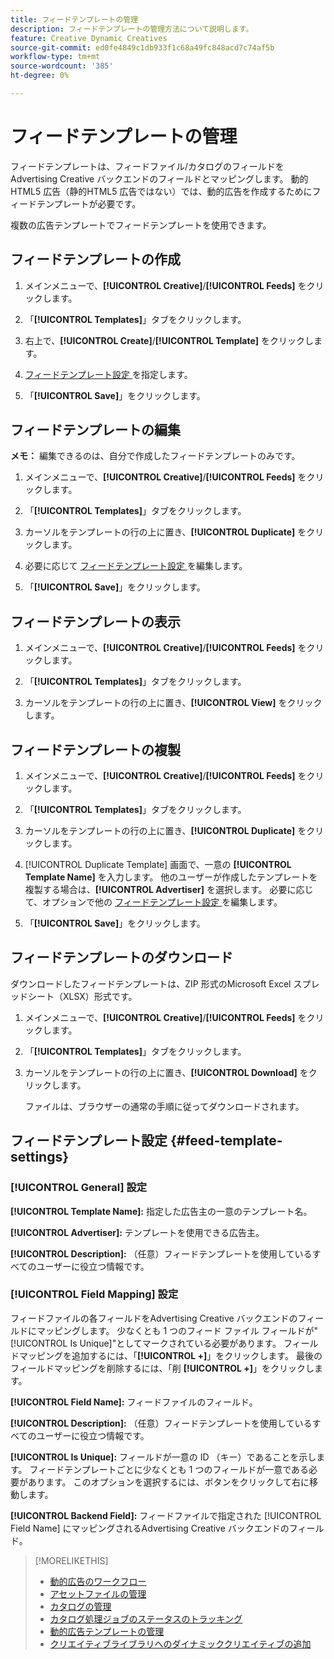 ```yaml
---
title: フィードテンプレートの管理
description: フィードテンプレートの管理方法について説明します。
feature: Creative Dynamic Creatives
source-git-commit: ed0fe4849c1db933f1c68a49fc848acd7c74af5b
workflow-type: tm+mt
source-wordcount: '385'
ht-degree: 0%

---
```


# フィードテンプレートの管理

<!-- I have a "Retail" feed template that was created by rkarthik@adobe. Ask product if this is available to all clients or just internal.  -->

<!-- We have a finite set of supported fields on the backend. I need to include that info in an appendix. -->

フィードテンプレートは、フィードファイル/カタログのフィールドをAdvertising Creative バックエンドのフィールドとマッピングします。 動的HTML5 広告（静的HTML5 広告ではない）では、動的広告を作成するためにフィードテンプレートが必要です。

複数の広告テンプレートでフィードテンプレートを使用できます。

## フィードテンプレートの作成

1. メインメニューで、**[!UICONTROL Creative]**/**[!UICONTROL Feeds]** をクリックします。

1. 「**[!UICONTROL Templates]**」タブをクリックします。

1. 右上で、**[!UICONTROL Create]**/**[!UICONTROL Template]** をクリックします。

1. [ フィードテンプレート設定 ](#feed-template-settings) を指定します。

1. 「**[!UICONTROL Save]**」をクリックします。

## フィードテンプレートの編集

**メモ：** 編集できるのは、自分で作成したフィードテンプレートのみです。

1. メインメニューで、**[!UICONTROL Creative]**/**[!UICONTROL Feeds]** をクリックします。

1. 「**[!UICONTROL Templates]**」タブをクリックします。

1. カーソルをテンプレートの行の上に置き、**[!UICONTROL Duplicate]** をクリックします。

1. 必要に応じて [ フィードテンプレート設定 ](#feed-template-settings) を編集します。

1. 「**[!UICONTROL Save]**」をクリックします。

## フィードテンプレートの表示

1. メインメニューで、**[!UICONTROL Creative]**/**[!UICONTROL Feeds]** をクリックします。

1. 「**[!UICONTROL Templates]**」タブをクリックします。

1. カーソルをテンプレートの行の上に置き、**[!UICONTROL View]** をクリックします。

## フィードテンプレートの複製

1. メインメニューで、**[!UICONTROL Creative]**/**[!UICONTROL Feeds]** をクリックします。

1. 「**[!UICONTROL Templates]**」タブをクリックします。

1. カーソルをテンプレートの行の上に置き、**[!UICONTROL Duplicate]** をクリックします。

1. [!UICONTROL Duplicate Template] 画面で、一意の **[!UICONTROL Template Name]** を入力します。 他のユーザーが作成したテンプレートを複製する場合は、**[!UICONTROL Advertiser]** を選択します。 必要に応じて、オプションで他の [ フィードテンプレート設定 ](#feed-template-settings) を編集します。

1. 「**[!UICONTROL Save]**」をクリックします。

## フィードテンプレートのダウンロード

ダウンロードしたフィードテンプレートは、ZIP 形式のMicrosoft Excel スプレッドシート（XLSX）形式です。

1. メインメニューで、**[!UICONTROL Creative]**/**[!UICONTROL Feeds]** をクリックします。

1. 「**[!UICONTROL Templates]**」タブをクリックします。

1. カーソルをテンプレートの行の上に置き、**[!UICONTROL Download]** をクリックします。

   ファイルは、ブラウザーの通常の手順に従ってダウンロードされます。

## フィードテンプレート設定 {#feed-template-settings}

### [!UICONTROL General] 設定

**[!UICONTROL Template Name]:** 指定した広告主の一意のテンプレート名。

**[!UICONTROL Advertiser]:** テンプレートを使用できる広告主。

**[!UICONTROL Description]:** （任意）フィードテンプレートを使用しているすべてのユーザーに役立つ情報です。

### [!UICONTROL Field Mapping] 設定

フィードファイルの各フィールドをAdvertising Creative バックエンドのフィールドにマッピングします。<!-- Check w/product: What is displayed where in the UI/reports and published ads? --> 少なくとも 1 つのフィード ファイル フィールドが&quot;[!UICONTROL Is Unique]&quot;としてマークされている必要があります。 フィールドマッピングを追加するには、「**[!UICONTROL +]**」をクリックします。 最後のフィールドマッピングを削除するには、「削 **[!UICONTROL +]**」をクリックします。

**[!UICONTROL Field Name]:** フィードファイルのフィールド。

**[!UICONTROL Description]:** （任意）フィードテンプレートを使用しているすべてのユーザーに役立つ情報です。

**[!UICONTROL Is Unique]:** フィールドが一意の ID （キー）であることを示します。 フィードテンプレートごとに少なくとも 1 つのフィールドが一意である必要があります。 このオプションを選択するには、ボタンをクリックして右に移動します。<!-- **Note: The unique identifier is different from the feed "trigger" in experience settings. -->

**[!UICONTROL Backend Field]:** フィードファイルで指定された [!UICONTROL Field Name] にマッピングされるAdvertising Creative バックエンドのフィールド。

>[!MORELIKETHIS]
>
>* [ 動的広告のワークフロー ](/help/creative/introduction/workflow-dynamic-ads.md)
>* [ アセットファイルの管理 ](/help/creative/feeds/asset-manage.md)
>* [ カタログの管理 ](/help/creative/feeds/catalog-manage.md)
>* [ カタログ処理ジョブのステータスのトラッキング ](/help/creative/feeds/job-status-track.md)
>* [ 動的広告テンプレートの管理 ](/help/creative/ad-templates/ad-template-manage.md)
>* [ クリエイティブライブラリへのダイナミッククリエイティブの追加 ](/help/creative/creative-libraries/creative-add-dynamic.md)
